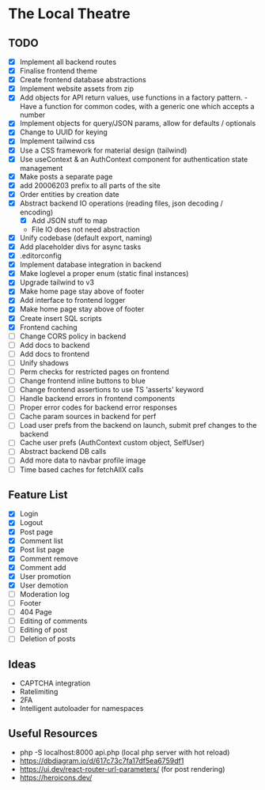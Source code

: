 # The Local Theatre

## TODO

- [x] Implement all backend routes
- [x] Finalise frontend theme
- [x] Create frontend database abstractions
- [x] Implement website assets from zip
- [x] Add objects for API return values, use functions in a factory pattern. - Have a function for common codes, with a
  generic one which accepts a number
- [x] Implement objects for query/JSON params, allow for defaults / optionals
- [x] Change to UUID for keying
- [x] Implement tailwind css
- [x] Use a CSS framework for material design (tailwind)
- [x] Use useContext & an AuthContext component for authentication state management
- [x] Make posts a separate page
- [x] add 20006203 prefix to all parts of the site
- [x] Order entities by creation date
- [x] Abstract backend IO operations (reading files, json decoding / encoding)
  - [x] Add JSON stuff to map
  - File IO does not need abstraction
- [x] Unify codebase (default export, naming)
- [x] Add placeholder divs for async tasks
- [x] .editorconfig
- [x] Implement database integration in backend
- [x] Make loglevel a proper enum (static final instances)
- [x] Upgrade tailwind to v3
- [x] Make home page stay above of footer
- [x] Add interface to frontend logger
- [x] Make home page stay above of footer
- [x] Create insert SQL scripts
- [x] Frontend caching
- [ ] Change CORS policy in backend
- [ ] Add docs to backend
- [ ] Add docs to frontend
- [ ] Unify shadows
- [ ] Perm checks for restricted pages on frontend
- [ ] Change frontend inline buttons to blue
- [ ] Change frontend assertions to use TS 'asserts' keyword
- [ ] Handle backend errors in frontend components
- [ ] Proper error codes for backend error responses
- [ ] Cache param sources in backend for perf
- [ ] Load user prefs from the backend on launch, submit pref changes to the backend
- [ ] Cache user prefs (AuthContext custom object, SelfUser)
- [ ] Abstract backend DB calls
- [ ] Add more data to navbar profile image
- [ ] Time based caches for fetchAllX calls

## Feature List 
- [x] Login
- [x] Logout
- [x] Post page
- [x] Comment list
- [x] Post list page
- [x] Comment remove
- [x] Comment add
- [x] User promotion
- [x] User demotion
- [ ] Moderation log
- [ ] Footer
- [ ] 404 Page
- [ ] Editing of comments
- [ ] Editing of post
- [ ] Deletion of posts 

## Ideas

- CAPTCHA integration
- Ratelimiting
- 2FA
- Intelligent autoloader for namespaces

## Useful Resources

- php -S localhost:8000 api.php (local php server with hot reload)
- https://dbdiagram.io/d/617c73c7fa17df5ea6759df1
- https://ui.dev/react-router-url-parameters/ (for post rendering)
- https://heroicons.dev/

